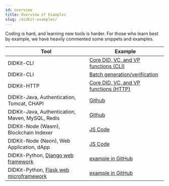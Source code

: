 ```yaml
---
id: overview
title: Overview of Examples
slug: /didkit-examples/
---
```


Coding is hard, and learning new tools is harder.  For those who learn best by example, we have heavily commented some snippets and examples.

|Tool|Example|
|---|---|
|DIDKit-CLI|[Core DID, VC, and VP functions (CLI)][]|
|DIDKit-CLI|[Batch generation/verification][]|
|DIDKit-HTTP|[Core DID, VC, and VP functions (HTTP)][]|
|DIDKit-Java, Authentication, Tomcat, CHAPI|[Github](https://github.com/spruceid/didkit/tree/main/examples/java-jsp#readme)|
|DIDKit-Java, Authentication, Maven, MySQL, Redis|[Github](https://github.com/spruceid/didkit/tree/main/examples/java-springboot#readme)|
|DIDKit-Node (Wasm), Blockchain Indexer|[JS Code](https://github.com/spruceid/tzprofiles/blob/main/api/service/index.js)|
|DIDKit-Node (Neon), Web Application, dApp|[JS Code](https://github.com/spruceid/tzprofiles/tree/main/dapp)|
|DIDKit-Python, [Django web framework](https://www.djangoproject.com/)|[example in GitHub](https://github.com/spruceid/didkit/tree/main/examples/python_django)|
|DIDKit-Python, [Flask web microframework](https://flask.palletsprojects.com/en/2.0.x/)|[example in GitHub](https://github.com/spruceid/didkit/tree/main/examples/python-flask/)|

[Core DID, VC, and VP functions (CLI)]: didkit-examples/core-functions-in-bash.md
[Core DID, VC, and VP functions (HTTP)]: didkit-examples/core-functions-in-curl.md
[Batch generation/verification]: didkit-examples/batch-generation.md
